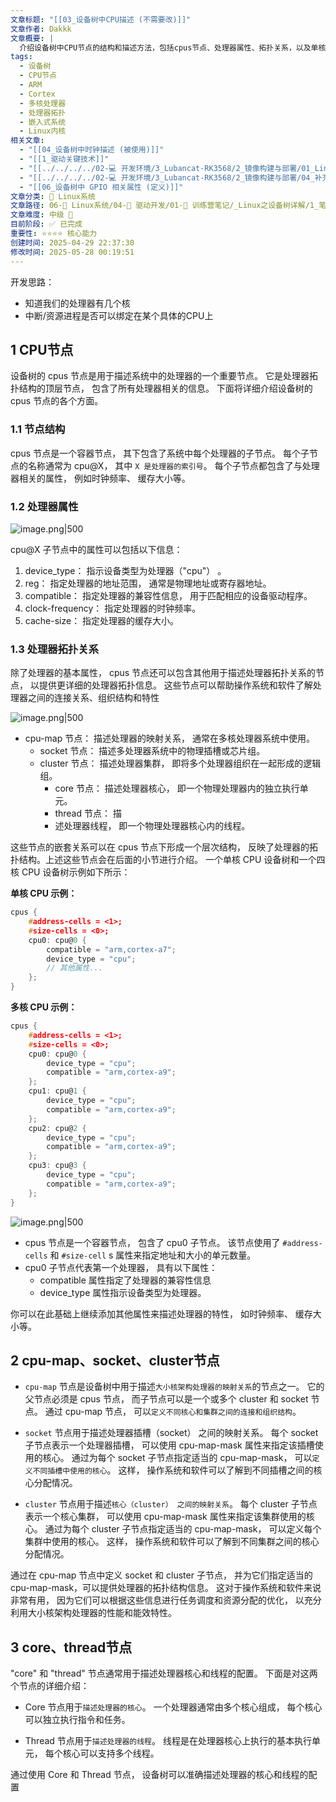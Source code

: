 ```yaml
---
文章标题: "[[03_设备树中CPU描述 (不需要改)]]"
文章作者: Dakkk
文章概要: |
  介绍设备树中CPU节点的结构和描述方法，包括cpus节点、处理器属性、拓扑关系，以及单核/多核、大小核架构的配置示例。
tags:
  - 设备树
  - CPU节点
  - ARM
  - Cortex
  - 多核处理器
  - 处理器拓扑
  - 嵌入式系统
  - Linux内核
相关文章:
  - "[[04_设备树中时钟描述 (被使用)]]"
  - "[[1_驱动关键技术]]"
  - "[[../../../../02-💻 开发环境/3_Lubancat-RK3568/2_镜像构建与部署/01_Linux系统构成简单介绍]]"
  - "[[../../../../02-💻 开发环境/3_Lubancat-RK3568/2_镜像构建与部署/04_补充：extboot分区解释说明]]"
  - "[[06_设备树中 GPIO 相关属性 (定义)]]"
文章分类: 🐧 Linux系统
文章路径: 06-🐧 Linux系统/04-🔌 驱动开发/01-📝 训练营笔记/_Linux之设备树详解/1_笔记/03_设备树中CPU描述 (不需要改).md
文章难度: 中级 🌳
目前阶段: ✅ 已完成
重要性: ⭐⭐⭐⭐ 核心能力
创建时间: 2025-04-29 22:37:30
修改时间: 2025-05-28 00:19:51
---
```


开发思路：
- 知道我们的处理器有几个核
- 中断/资源进程是否可以绑定在某个具体的CPU上
## 1 CPU节点

设备树的 cpus 节点是用于描述系统中的处理器的一个重要节点。 它是处理器拓扑结构的顶层节点， 包含了所有处理器相关的信息。 下面将详细介绍设备树的 cpus 节点的各个方面。
### 1.1 节点结构

cpus 节点是一个容器节点， 其下包含了系统中每个处理器的子节点。 每个子节点的名称通常为 cpu@X， 其中 `X 是处理器的索引号`。 每个子节点都包含了与处理器相关的属性， 例如时钟频率、 缓存大小等。
### 1.2 处理器属性

![image.png|500](https://my-obsidian-image.oss-cn-guangzhou.aliyuncs.com/2025/05/7d36e8085d52800a45ea2aa9d7376bd3.png)

cpu@X 子节点中的属性可以包括以下信息：
1. device_type： 指示设备类型为处理器（"cpu"） 。
2. reg： 指定处理器的地址范围， 通常是物理地址或寄存器地址。
3. compatible： 指定处理器的兼容性信息， 用于匹配相应的设备驱动程序。
4. clock-frequency： 指定处理器的时钟频率。
5. cache-size： 指定处理器的缓存大小。
### 1.3 处理器拓扑关系

除了处理器的基本属性， cpus 节点还可以包含其他用于描述处理器拓扑关系的节点， 以提供更详细的处理器拓扑信息。 这些节点可以帮助操作系统和软件了解处理器之间的连接关系、组织结构和特性

![image.png|500](https://my-obsidian-image.oss-cn-guangzhou.aliyuncs.com/2025/05/c5ff5aa70125e8b1fbd74218dac83b60.png)


- cpu-map 节点： 描述处理器的映射关系， 通常在多核处理器系统中使用。
	- socket 节点： 描述多处理器系统中的物理插槽或芯片组。
	- cluster 节点： 描述处理器集群， 即将多个处理器组织在一起形成的逻辑组。
		- core 节点： 描述处理器核心， 即一个物理处理器内的独立执行单元。
		- thread 节点： 描
		- 述处理器线程， 即一个物理处理器核心内的线程。

这些节点的嵌套关系可以在 cpus 节点下形成一个层次结构， 反映了处理器的拓扑结构。上述这些节点会在后面的小节进行介绍。 一个单核 CPU 设备树和一个四核 CPU 设备树示例如下所示：

**单核 CPU 示例：**
```C
cpus {
    #address-cells = <1>;
    #size-cells = <0>;
    cpu0: cpu@0 {
        compatible = "arm,cortex-a7";
        device_type = "cpu";
        // 其他属性...
    };
}
```

**多核 CPU 示例：**
```C
cpus {
	#address-cells = <1>;
	#size-cells = <0>;
	cpu0: cpu@0 {
		device_type = "cpu";
		compatible = "arm,cortex-a9";
	};
	cpu1: cpu@1 {
		device_type = "cpu";
		compatible = "arm,cortex-a9";
	};
	cpu2: cpu@2 {
		device_type = "cpu";
		compatible = "arm,cortex-a9";
	};
	cpu3: cpu@3 {
		device_type = "cpu";
		compatible = "arm,cortex-a9";
	};
}
```

![image.png|500](https://my-obsidian-image.oss-cn-guangzhou.aliyuncs.com/2025/05/67b5d4f55eab3aaed5a483a37d1580a3.png)


- cpus 节点是一个容器节点， 包含了 cpu0 子节点。 该节点使用了 `#address-cells` 和 `#size-cell` s 属性来指定地址和大小的单元数量。
- cpu0 子节点代表第一个处理器， 具有以下属性：
    - compatible 属性指定了处理器的兼容性信息
    - device_type 属性指示设备类型为处理器。

你可以在此基础上继续添加其他属性来描述处理器的特性， 如时钟频率、 缓存大小等。
## 2 cpu-map、socket、cluster节点

- `cpu-map` 节点是设备树中用于描述`大小核架构处理器的映射关系`的节点之一。 它的父节点必须是 cpus 节点， 而子节点可以是一个或多个 cluster 和 socket 节点。 通过 cpu-map 节点， 可以`定义不同核心和集群之间的连接和组织结构`。

- `socket` 节点用于描述处理器插槽（socket） 之间的映射关系。 每个 socket 子节点表示一个处理器插槽， 可以使用 cpu-map-mask 属性来指定该插槽使用的核心。 通过为每个 socket 子节点指定适当的 cpu-map-mask， 可以`定义不同插槽中使用的核心`。 这样， 操作系统和软件可以了解到不同插槽之间的核心分配情况。

- `cluster` 节点用于描述`核心（cluster） 之间的映射关系`。 每个 cluster 子节点表示一个核心集群， 可以使用 cpu-map-mask 属性来指定该集群使用的核心。 通过为每个 cluster 子节点指定适当的 cpu-map-mask， 可以定义每个集群中使用的核心。 这样， 操作系统和软件可以了解到不同集群之间的核心分配情况。

通过在 cpu-map 节点中定义 socket 和 cluster 子节点， 并为它们指定适当的 cpu-map-mask，可以提供处理器的拓扑结构信息。 这对于操作系统和软件来说非常有用， 因为它们可以根据这些信息进行任务调度和资源分配的优化， 以充分利用大小核架构处理器的性能和能效特性。
## 3 core、thread节点

"core" 和 "thread" 节点通常用于描述处理器核心和线程的配置。 下面是对这两个节点的详细介绍：

- Core 节点用于`描述处理器的核心`。 一个处理器通常由多个核心组成， 每个核心可以独立执行指令和任务。

- Thread 节点用于`描述处理器的线程`。 线程是在处理器核心上执行的基本执行单元， 每个核心可以支持多个线程。

通过使用 Core 和 Thread 节点， 设备树可以准确描述处理器的核心和线程的配置